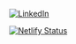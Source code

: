 [![LinkedIn](https://img.shields.io/badge/LinkedIn-Muhammad-Zaki-blue?logo=LinkedIn&logoColor=white&link=https://www.linkedin.com/in/feunix)](https://www.linkedin.com/in/feunix)

              
[![Netlify Status](https://api.netlify.com/api/v1/badges/8b5dda35-8d92-46ed-8e12-805565685ff0/deploy-status)](https://app.netlify.com/sites/muhamad-zaki/deploys)
